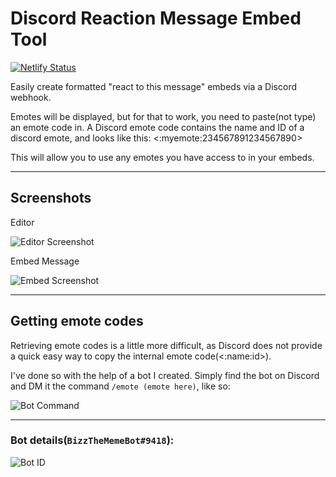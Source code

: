 # Discord Reaction Message Embed Tool
[![Netlify Status](https://api.netlify.com/api/v1/badges/f51ab24b-f291-435b-bb96-c287ea9c89f5/deploy-status)](https://app.netlify.com/sites/lucid-montalcini-a31399/deploys)

Easily create formatted "react to this message" embeds via a Discord webhook.

Emotes will be displayed, but for that to work, you need to paste(not type) an emote code in. A Discord emote code contains the name and ID of a discord emote, and looks like this: <:myemote:234567891234567890>

This will allow you to use any emotes you have access to in your embeds.

----------------------

## Screenshots
Editor

![Editor Screenshot](https://s3.us-west-2.amazonaws.com/cdn.bizzy.live/store/9c051552-800b-48f2-98a3-5658d3bff20b)

Embed Message

![Embed Screenshot](https://s3.us-west-2.amazonaws.com/cdn.bizzy.live/store/ce44eed8-94dc-47b9-a8bd-61b3d8e996cd)

--------------------

## Getting emote codes
Retrieving emote codes is a little more difficult, as Discord does not provide a quick easy way to copy the internal emote code(<:name:id>).

I've done so with the help of a bot I created.
Simply find the bot on Discord and DM it the command `/emote (emote here)`, like so:

![Bot Command](https://s3.us-west-2.amazonaws.com/cdn.bizzy.live/store/a67d1594-be40-48a1-820b-4411fa94352e)

-----------------------

### Bot details(`BizzTheMemeBot#9418`):

![Bot ID](https://s3.us-west-2.amazonaws.com/cdn.bizzy.live/store/b2a5004e-17dc-461e-9325-53f97fa5f873)